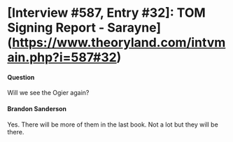 # [Interview #587, Entry #32]: TOM Signing Report - Sarayne](https://www.theoryland.com/intvmain.php?i=587#32)

#### Question

Will we see the Ogier again?

#### Brandon Sanderson

Yes. There will be more of them in the last book. Not a lot but they will be there.

